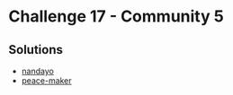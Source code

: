 # Challenge 17 - Community 5

## Solutions

* [nandayo](nandayo/solve.py)
* [peace-maker](peace-maker/README.md)
